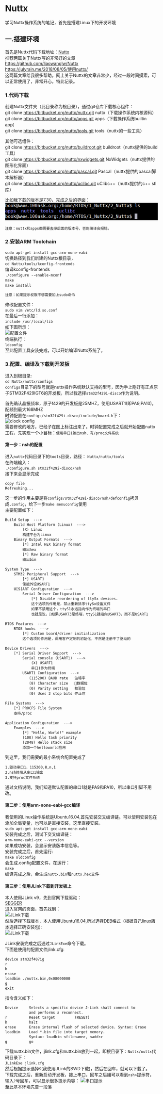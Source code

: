 # Nuttx

学习Nuttx操作系统的笔记，首先是搭建Linux下的开发环境

## 一.搭建环境 

首先是Nuttx代码下载地址：[Nuttx](https://bitbucket.org/nuttx/)  
推荐两篇关于Nuttx写的非常好的文章  
https://github.com/liaowanglw/Nuttx  
https://julyrain.me/2018/08/05/使用nuttx/  
这两篇文章给我很多帮助，网上关于Nuttx的文章非常少，经过一段时间摸索，可以正常使用了，非常开心，特此记录。  

### 1.代码下载
创建Nuttx文件夹（此目录称为根目录），通过git仓库下载核心组件：  
git clone https://bitbucket.org/nuttx/nuttx.git nuttx（下载操作系统内核源码）  
git clone https://bitbucket.org/nuttx/apps.git apps（下载操作系统builtin app）  
git clone https://bitbucket.org/nuttx/tools.git tools（nuttx的一些工具） 
 
其他可选组件：  
git clone https://bitbucket.org/nuttx/buildroot.git buildroot（nuttx提供的build工具）  
git clone https://bitbucket.org/nuttx/nxwidgets.git NxWidgets（nuttx提供的图形化界面）  
git clone https://bitbucket.org/nuttx/pascal.git Pascal（nuttx提供的pascal脚本解析器）  
git clone https://bitbucket.org/nuttx/uclibc.git uClibc++（nuttx提供的c++ stl库）    

比如我下载的版本是7.30，完成之后的界面：  
![nuttx](image/2_down.png "下载代码完成后界面")  
	
	注意：nuttx和apps都需要去掉后面的版本号，否则编译会报错。  

### 2.安装ARM Toolchain  

``` sudo apt-get install gcc-arm-none-eabi ```  
切换路径到我们新建的Nuttx根目录，  
``` cd Nuttx/tools/kconfig-frontends ```  
编译kconfig-frontends  
``` ./configure --enable-mconf ```  
``` make ```  
``` make install ```  

	注意：如果提示权限不够需要加上sudo命令  
	
修改配置文件：  
``` sudo vim /etc/ld.so.conf ```  
在最后一行添加：  
``` include /usr/local/lib ```  
如下图所示：  
![配置文件](image/1_config.png "配置文件")  
终端执行：  
``` ldconfig ```  
至此配置工具安装完成，可以开始编译Nuttx系统了。  


### 3.配置、编译及下载到开发板  
进入到根目录:  
``` cd Nuttx/nuttx/configs ```  
```configs```目录下的型号就是nuttx操作系统默认支持的型号，因为手上刚好有正点原子STM32F429IGT6的开发板，所以我选择``` stm32f429i-disco ```作为说明。 

首先确认晶振频率，原子f429的开发板是25MHZ，使用USART1(即PA9,PA10)，配频到最大168MHZ  
时钟配置在``` configs/stm32f429i-disco/include/board.h ```下：  
![clock config](image/3_clock.jpg "时钟配置修改")  
需要修改的地方，已经子在图上标注出来了。时钟配置完成之后就开始配置nuttx工程，先实现一个小目标：``` 使用串口1输出nsh、有/proc文件系统 ```  

#### 第一步：nsh的配置  
进入```nuttx```代码目录下的```tools```目录，路径：
``` Nuttx/nuttx/tools ```  
在终端输入：  
``` ./configure.sh stm32f429i-disco/nsh ```  
接下来会显示完成  
``` 
copy file  
Refreshing...
 ```
这一步的作用主要是将``` configs/stm32f429i-disco/nsh/defconfig ```拷贝成``` .config ```，给下一步``` make menuconfig ```使用  
主要配置如下：  
``` 
Build Setup  --->
    Build Host Platform (Linux)  --->
        (X) Linux
        构建平台为Linux
    Binary Output Formats  --->
        [*] Intel HEX binary format
        输出hex
        [*] Raw binary format
        输出bin

System Type  --->
    STM32 Peripheral Support  --->
        [*] USART1
        使能外设USART1
    U[S]ART Configuration  --->
        Serial Driver Configuration  --->
            [*] Disable reordering of ttySx devices.
            这个选项的作用是，禁止重新排序ttySx设备文件
            如果不禁用这个，ttyS1永远指向作为终端的串口
            也就是说，如果USART3是终端，ttyS1就指向USART3，而不是USART1

RTOS Features  --->
    RTOS hooks  --->
        [*] Custom board/driver initialization
        这个选项的作用是，调用客户定制的初始化，不然是注册不了驱动的

Device Drivers  --->
    [*] Serial Driver Support  --->
        Serial console (USART1)  ---> 
            (X) USART1
            串口1作为终端
        USART1 Configuration  --->
           (115200) BAUD rate   波特率
           (8) Character size   数据位
           (0) Parity setting   校验位
           (0) Uses 2 stop bits 停止位

File Systems  --->
    [*] PROCFS File System
    支持/proc

Application Configuration  --->
    Examples  --->
        [*] "Hello, World!" example
        (100) Hello task priority
        (2048) Hello stack size
        添加一个helloworld应用
```
到这里，我们需要的最小系统会配置完成了  

	1.驱动串口1，115200,8,n,1  
	2.nsh终端从串口1输出  
	3.支持proc文件系统  
	
通过文档说明，我们知道默认配置的串口1就是PA9和PA10，所以串口引脚不用改。

#### 第二步：使用arm-none-eabi-gcc编译  
我使用的Linux操作系统是Ubuntu16.04,首先安装交叉编译链。可以使用安装包在添加全局变量，也可以是直接安装，这里直接安装。  
``` sudo apt-get install gcc-arm-none-eabi ```  
安装完成之后，测试下交叉编译链：  
``` arm-none-eabi-gcc --version ```  
如果成功安装，会显示安装版本信息等。  
安装完成之后，首先运行:  
``` make oldconfig ```  
会生成.config配置文件，在运行：  
``` make ```  
编译完成之后，会生成``` nuttx.bin ```和``` nuttx.hex ```文件  

#### 第三步：使用JLink下载到开发板上  
本人使用JLink v9，先到官网下载驱动：  
[SEGGER](https://www.segger.com/downloads/jlink/#J-LinkSoftwareAndDocumentationPack)   
进入官网的页面，首先找到：  
![JLink下载](image/jlink1.jpg "下载界面")  
然后选择下载版本，本人使用Ubuntu16.04,所以选择DEB格式（根据自己linux版本选择正确安装包):  
![JLink下载](image/jlink2.jpg "下载界面")  
 
JLink安装完成之后通过``` JLinkExe ```命令下载。  
下面是使用的配置文件jlink.cfg:  
```
device stm32f407ig
r
h
erase
loadbin ./nuttx.bin,0x08000000
g
exit
```  
指令含义如下：  
```  
Device     Selects a specific device J-Link shall connect to
           and performs a reconnect.
r          Reset target         (RESET)
h          halt
erase      Erase internal flash of selected device. Syntax: Erase
loadbin    Load *.bin file into target memory.
           Syntax: loadbin <filename>, <addr>
g          go
```  
下载nuttx.bin文件，jlink.cfg和nuttx.bin放到一起，即根目录下：``` Nuttx/nuttx ```代码目录下：  
``` JLinkExe jlink.cfg ```  
然后根据提示选择```S```(我使用JLink的SWD下载)，然后在回车，就可以下载了。  
下载完成之后，重新启动开发板，接上串口，回车之后姐可以看到``` nsh> ```提示符，输入``` ? ```号回车，可以显示很多提示内容： 
![串口提示](image/serial1.jpg "串口提示符")  
至此基本环境先告一段落  